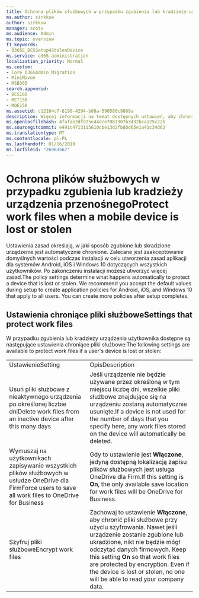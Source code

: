 ```yaml
---
title: Ochrona plików służbowych w przypadku zgubienia lub kradzieży urządzenia przenośnego
ms.author: sirkkuw
author: sirkkuw
manager: scotv
ms.audience: Admin
ms.topic: overview
f1_keywords:
- O365E_BCSSetup4StolenDevice
ms.service: o365-administration
localization_priority: Normal
ms.custom:
- Core_O365Admin_Migration
- MiniMaven
- MSB365
search.appverid:
- BCS160
- MET150
- MOE150
ms.assetid: c12164c7-6190-4294-b88a-590580c9869a
description: Więcej informacji na temat dostępnych ustawień, aby chronić pliki robocze w razie zagubienia lub kradzieży urządzenia użytkownika.
ms.openlocfilehash: 4fafae2dfd25e44dce7083307b3432bcaa25c22b
ms.sourcegitcommit: e491c4713115610cbe13d2fbd0d65e1a41c34d62
ms.translationtype: MT
ms.contentlocale: pl-PL
ms.lasthandoff: 01/16/2019
ms.locfileid: "26983567"
---
```

# <a name="protect-work-files-when-a-mobile-device-is-lost-or-stolen"></a><span data-ttu-id="9b8e1-103">Ochrona plików służbowych w przypadku zgubienia lub kradzieży urządzenia przenośnego</span><span class="sxs-lookup"><span data-stu-id="9b8e1-103">Protect work files when a mobile device is lost or stolen</span></span>

<span data-ttu-id="9b8e1-p101">Ustawienia zasad określają, w jaki sposób zgubione lub skradzione urządzenie jest automatycznie chronione. Zalecane jest zaakceptowanie domyślnych wartości podczas instalacji w celu utworzenia zasad aplikacji dla systemów Android, iOS i Windows 10 dotyczących wszystkich użytkowników. Po zakończeniu instalacji możesz utworzyć więcej zasad.</span><span class="sxs-lookup"><span data-stu-id="9b8e1-p101">The policy settings determine what happens automatically to protect a device that is lost or stolen. We recommend you accept the default values during setup to create application policies for Android, iOS, and Windows 10 that apply to all users. You can create more policies after setup completes.</span></span>
  
## <a name="settings-that-protect-work-files"></a><span data-ttu-id="9b8e1-107">Ustawienia chroniące pliki służbowe</span><span class="sxs-lookup"><span data-stu-id="9b8e1-107">Settings that protect work files</span></span>

<span data-ttu-id="9b8e1-108">W przypadku zgubienia lub kradzieży urządzenia użytkownika dostępne są następujące ustawienia chroniące pliki służbowe:</span><span class="sxs-lookup"><span data-stu-id="9b8e1-108">The following settings are available to protect work files if a user's device is lost or stolen:</span></span>
  
|||
|:-----|:-----|
|<span data-ttu-id="9b8e1-109">Ustawienie</span><span class="sxs-lookup"><span data-stu-id="9b8e1-109">Setting</span></span>  <br/> |<span data-ttu-id="9b8e1-110">Opis</span><span class="sxs-lookup"><span data-stu-id="9b8e1-110">Description</span></span>  <br/> |
|<span data-ttu-id="9b8e1-111">Usuń pliki służbowe z nieaktywnego urządzenia po określonej liczbie dni</span><span class="sxs-lookup"><span data-stu-id="9b8e1-111">Delete work files from an inactive device after this many days</span></span>  <br/> |<span data-ttu-id="9b8e1-112">Jeśli urządzenie nie będzie używane przez określoną w tym miejscu liczbę dni, wszelkie pliki służbowe znajdujące się na urządzeniu zostaną automatycznie usunięte.</span><span class="sxs-lookup"><span data-stu-id="9b8e1-112">If a device is not used for the number of days that you specify here, any work files stored on the device will automatically be deleted.</span></span>  <br/> |
|<span data-ttu-id="9b8e1-113">Wymuszaj na użytkownikach zapisywanie wszystkich plików służbowych w usłudze OneDrive dla Firm</span><span class="sxs-lookup"><span data-stu-id="9b8e1-113">Force users to save all work files to OneDrive for Business</span></span>  <br/> |<span data-ttu-id="9b8e1-114">Gdy to ustawienie jest **Włączone**, jedyną dostępną lokalizacją zapisu plików służbowych jest usługa OneDrive dla Firm.</span><span class="sxs-lookup"><span data-stu-id="9b8e1-114">If this setting is **On**, the only available save location for work files will be OneDrive for Business.</span></span>  <br/> |
|<span data-ttu-id="9b8e1-115">Szyfruj pliki służbowe</span><span class="sxs-lookup"><span data-stu-id="9b8e1-115">Encrypt work files</span></span>  <br/> |<span data-ttu-id="9b8e1-p102">Zachowaj to ustawienie **Włączone**, aby chronić pliki służbowe przy użyciu szyfrowania. Nawet jeśli urządzenie zostanie zgubione lub ukradzione, nikt nie będzie mógł odczytać danych firmowych.  </span><span class="sxs-lookup"><span data-stu-id="9b8e1-p102">Keep this setting **On** so that work files are protected by encryption. Even if the device is lost or stolen, no one will be able to read your company data.  </span></span><br/> |
   

